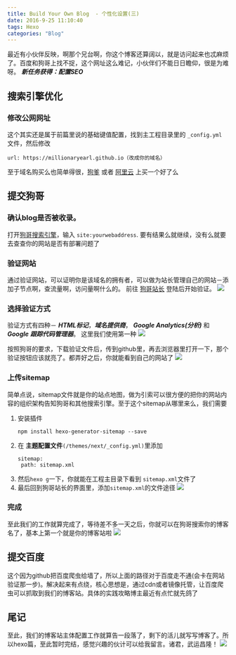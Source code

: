 ```yaml
---
title: Build Your Own Blog  - 个性化设置(三)
date: 2016-9-25 11:10:40
tags: Hexo
categories: "Blog"
---
```


最近有小伙伴反映，啊那个兄台啊，你这个博客还算阔以，就是访问起来也忒麻烦了。百度和狗哥上找不捉，这个网址这么难记，小伙伴们不能日日瞻仰，很是为难呀。
***新任务获得：配置SEO***

<!--more-->

## 搜索引擎优化
### 修改公网网址
这个其实还是属于前篇里说的基础键值配置，找到主工程目录里的 `_config.yml` 文件，然后修改

    url: https://millionaryearl.github.io（改成你的域名）
    
至于域名购买么也简单得很，[狗爹][1] 或者 [阿里云][2] 上买一个好了么

## 提交狗哥
### 确认blog是否被收录。 
打开[狗哥搜索引擎][3]，输入 `site:yourwebaddress`. 要有结果么就继续，没有么就要去查查你的网站是否有部署问题了

### 验证网站
通过验证网站，可以证明你是该域名的拥有者，可以做为站长管理自己的网站－添加子节点啊，查流量啊，访问量啊什么的。
前往 [狗哥站长][4] 登陆后开始验证。
![][5]

### 选择验证方式
验证方式有四种－ ***HTML标记***，***域名提供商***， ***Google Analytics(分析)*** 和 ***Google 跟踪代码管理器***。 这里我们使用第一种
![][6]

按照狗哥的要求，下载验证文件后，传到github里，再去浏览器里打开一下，那个验证按钮应该就亮了。都弄好之后，你就能看到自己的网站了
![][7]

### 上传sitemap
简单点说，sitemap文件就是你的站点地图，做为引索可以很方便的把你的网站内容的组织架构告知狗哥和其他搜索引擎。至于这个sitemap从哪里来么，我们需要

1. 安装插件
	```
    npm install hexo-generator-sitemap --save
   ```
2. 在 **主题配置文件**`(/themes/next/_config.yml)`里添加
   ```
   sitemap:
	path: sitemap.xml
   ```
3. 然后`hexo g`一下，你就能在工程主目录下看到 `sitemap.xml`文件了
4. 最后回到狗哥站长的界面里，添加`sitemap.xml`的文件途径
![][8]

### 完成
至此我们的工作就算完成了，等待差不多一天之后，你就可以在狗哥搜索你的博客名了，基本上第一个就是你的博客站啦
![][9]

## 提交百度
这个因为github把百度爬虫给墙了，所以上面的路径对于百度走不通(会卡在网站验证那一步)。解决起来有点绕，核心思想是，通过cdn或者镜像托管，让百度爬虫可以抓取到我们的博客站。具体的实践攻略博主最近有点忙就先鸽了

## 尾记

至此，我们的博客站主体配置工作就算告一段落了，剩下的活儿就写写博客了。所以hexo篇，至此暂时完结，感觉兴趣的伙计可以给我留言。诸君，武运昌隆！
![][10]

[1]:https://www.godaddy.com/
[2]:https://www.aliyun.com
[3]:https://www.google.com
[4]:https://www.google.com/webmasters/tools/home?hl=zh-CN
[5]:https://cl.ly/0o2L3j1u2O2E/hexo_4_verifyWebHost.png
[6]:https://cl.ly/0n3I3h1F2a0k/hexo_4_2.png
[7]:https://cl.ly/0p0R2q3p3X3F/hexo_4_3.png
[8]:https://cl.ly/2y3G2X1h1N1B/hexo_4_4.png
[9]:https://cl.ly/0q2S3d2a1P1K/hexo_4_5.png
[10]:https://cl.ly/03081Q2b3D1L/comic_lol.gif